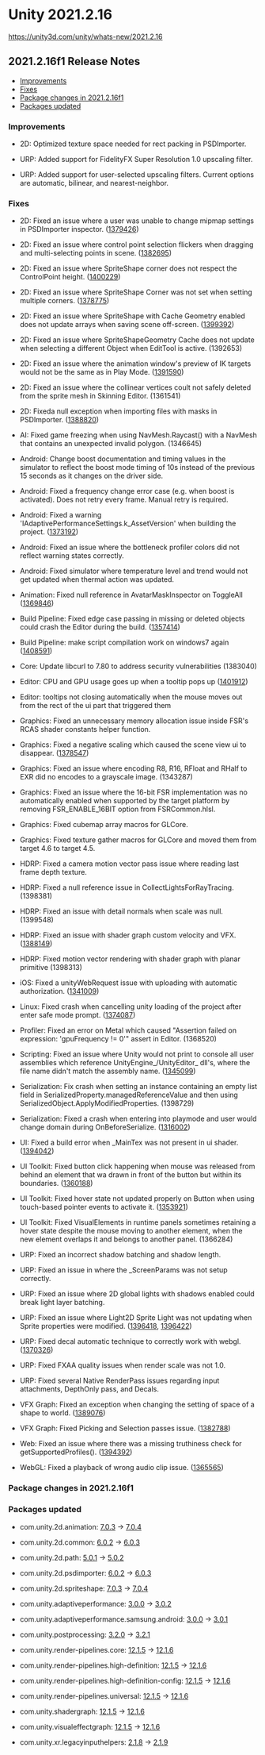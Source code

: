 # Unity 2021.2.16

https://unity3d.com/unity/whats-new/2021.2.16

## 2021.2.16f1 Release Notes

- [Improvements](#improvements)
- [Fixes](#fixes)
- [Package changes in 2021.2.16f1](#package-changes-in-2021216f1)
- [Packages updated](#packages-updated)


### Improvements

*   2D: Optimized texture space needed for rect packing in PSDImporter.
    
*   URP: Added support for FidelityFX Super Resolution 1.0 upscaling filter.
    
*   URP: Added support for user-selected upscaling filters. Current options are automatic, bilinear, and nearest-neighbor.
    

### Fixes

*   2D: Fixed an issue where a user was unable to change mipmap settings in PSDImporter inspector. ([1379426](https://issuetracker.unity3d.com/issues/mip-map-filtering-cant-be-changed-in-psd-importer-settings))
    
*   2D: Fixed an issue where control point selection flickers when dragging and multi-selecting points in scene. ([1382695](https://issuetracker.unity3d.com/issues/2d-spriteshape-control-point-selection-flickers-when-drag-and-multi-select-points-in-scene))
    
*   2D: Fixed an issue where SpriteShape corner does not respect the ControlPoint height. ([1400229](https://issuetracker.unity3d.com/issues/spriteshaperenderer-corner-does-not-respect-the-control-point-height))
    
*   2D: Fixed an issue where SpriteShape Corner was not set when setting multiple corners. ([1378775](https://issuetracker.unity3d.com/issues/height-is-editable-for-a-single-control-point-when-multiple-points-are-selected-in-sprite-shape-controller))
    
*   2D: Fixed an issue where SpriteShape with Cache Geometry enabled does not update arrays when saving scene off-screen. ([1399392](https://issuetracker.unity3d.com/issues/2d-sprite-shape-spriteshape-with-cache-geometry-enabled-does-not-update-arrays-when-off-screen))
    
*   2D: Fixed an issue where SpriteShapeGeometry Cache does not update when selecting a different Object when EditTool is active. (1392653)
    
*   2D: Fixed an issue where the animation window's preview of IK targets would not be the same as in Play Mode. ([1391590](https://issuetracker.unity3d.com/issues/animations-look-different-in-preview))
    
*   2D: Fixed an issue where the collinear vertices coult not safely deleted from the sprite mesh in Skinning Editor. (1361541)
    
*   2D: Fixeda null exception when importing files with masks in PSDImporter. ([1388820](https://issuetracker.unity3d.com/issues/nullreferenceexception-is-thrown-when-attempting-to-make-changes-to-a-psd-file))
    
*   AI: Fixed game freezing when using NavMesh.Raycast() with a NavMesh that contains an unexpected invalid polygon. (1346645)
    
*   Android: Change boost documentation and timing values in the simulator to reflect the boost mode timing of 10s instead of the previous 15 seconds as it changes on the driver side.
    
*   Android: Fixed a frequency change error case (e.g. when boost is activated). Does not retry every frame. Manual retry is required.
    
*   Android: Fixed a warning 'IAdaptivePerformanceSettings.k\_AssetVersion' when building the project. ([1373192](https://issuetracker.unity3d.com/issues/adaptiveperformance-adaptive-performance-warning-iadaptiveperformancesettings-dot-k-assetversion-when-building-the-project))
    
*   Android: Fixed an issue where the bottleneck profiler colors did not reflect warning states correctly.
    
*   Android: Fixed simulator where temperature level and trend would not get updated when thermal action was updated.
    
*   Animation: Fixed null reference in AvatarMaskInspector on ToggleAll ([1369846](https://issuetracker.unity3d.com/issues/nullreferenceexception-when-clicking-toggle-all-on-the-transform-mask-of-an-animation-clip-for-certain-humanoid-characters))
    
*   Build Pipeline: Fixed edge case passing in missing or deleted objects could crash the Editor during the build. ([1357414](https://issuetracker.unity3d.com/issues/crash-on-buildpipeline-writesceneserializedfile-when-building-addressable-content))
    
*   Build Pipeline: make script compilation work on windows7 again ([1408591](https://issuetracker.unity3d.com/issues/script-compilation-fails-with-internal-build-system-error-backend-exited-with-code-1073741511-on-windows-7))
    
*   Core: Update libcurl to 7.80 to address security vulnerabilities (1383040)
    
*   Editor: CPU and GPU usage goes up when a tooltip pops up ([1401912](https://issuetracker.unity3d.com/issues/cpu-and-gpu-usage-goes-up-when-a-tooltip-pops-up))
    
*   Editor: tooltips not closing automatically when the mouse moves out from the rect of the ui part that triggered them
    
*   Graphics: Fixed an unnecessary memory allocation issue inside FSR's RCAS shader constants helper function.
    
*   Graphics: Fixed a negative scaling which caused the scene view ui to disappear. ([1378547](https://issuetracker.unity3d.com/issues/scene-toolbox-is-invisible-while-using-rect-or-rotate-tool-if-selected-object-has-negative-scale))
    
*   Graphics: Fixed an issue where encoding R8, R16, RFloat and RHalf to EXR did no encodes to a grayscale image. (1343287)
    
*   Graphics: Fixed an issue where the 16-bit FSR implementation was no automatically enabled when supported by the target platform by removing FSR\_ENABLE\_16BIT option from FSRCommon.hlsl.
    
*   Graphics: Fixed cubemap array macros for GLCore.
    
*   Graphics: Fixed texture gather macros for GLCore and moved them from target 4.6 to target 4.5.
    
*   HDRP: Fixed a camera motion vector pass issue where reading last frame depth texture.
    
*   HDRP: Fixed a null reference issue in CollectLightsForRayTracing. (1398381)
    
*   HDRP: Fixed an issue with detail normals when scale was null. (1399548)
    
*   HDRP: Fixed an issue with shader graph custom velocity and VFX. ([1388149](https://issuetracker.unity3d.com/issues/vfx-throws-shader-errors-when-compiling-it-with-hdrp-shader-graph-attached-that-has-add-custom-velocity-toggled-on))
    
*   HDRP: Fixed motion vector rendering with shader graph with planar primitive (1398313)
    
*   iOS: Fixed a unityWebRequest issue with uploading with automatic authorization. ([1341009](https://issuetracker.unity3d.com/issues/ios-unitywebrequest-does-not-return-when-receiving-http-status-401-unauthorized))
    
*   Linux: Fixed crash when cancelling unity loading of the project after enter safe mode prompt. ([1374087](https://issuetracker.unity3d.com/issues/linux-editor-crashes-at-registerruntimeinitializeandcleanup-executecleanup-when-quitting-from-enter-safe-mode-prompt))
    
*   Profiler: Fixed an error on Metal which caused "Assertion failed on expression: 'gpuFrequency != 0'" assert in Editor. (1368520)
    
*   Scripting: Fixed an issue where Unity would not print to console all user assemblies which reference UnityEngine_/UnityEditor_ dll's, where the file name didn't match the assembly name. ([1345099](https://issuetracker.unity3d.com/issues/only-some-assemblies-fail-to-be-loaded-when-assembly-name-does-not-match-the-file-name))
    
*   Serialization: Fix crash when setting an instance containing an empty list field in SerializedProperty.managedReferenceValue and then using SerializedObject.ApplyModifiedProperties. (1398729)
    
*   Serialization: Fixed a crash when entering into playmode and user would change domain during OnBeforeSerialize. ([1316002](https://issuetracker.unity3d.com/issues/crash-with-various-stack-traces-when-entering-play-mode-after-restarting-the-editor))
    
*   UI: Fixed a build error when \_MainTex was not present in ui shader. ([1394042](https://issuetracker.unity3d.com/issues/error-is-thrown-in-build-when-using-shader-with-no-maintex-property))
    
*   UI Toolkit: Fixed button click happening when mouse was released from behind an element that wa drawn in front of the button but within its boundaries. ([1360188](https://issuetracker.unity3d.com/issues/uitoolkit-the-button-dot-clicked-callback-is-triggered-when-hovering-the-mouse-up-on-the-blocking-element))
    
*   UI Toolkit: Fixed hover state not updated properly on Button when using touch-based pointer events to activate it. ([1353921](https://issuetracker.unity3d.com/issues/mobile-transitions-get-stuck-when-the-touch-that-activated-the-transition-is-swiped-off-of-the-object))
    
*   UI Toolkit: Fixed VisualElements in runtime panels sometimes retaining a hover state despite the mouse moving to another element, when the new element overlaps it and belongs to another panel. (1366284)
    
*   URP: Fixed an incorrect shadow batching and shadow length.
    
*   URP: Fixed an issue in where the \_ScreenParams was not setup correctly.
    
*   URP: Fixed an issue where 2D global lights with shadows enabled could break light layer batching.
    
*   URP: Fixed an issue where Light2D Sprite Light was not updating when Sprite properties were modified. ([1396418](https://issuetracker.unity3d.com/issues/2d-urp-sprite-light-2d-doesnt-update-when-sprite-ppu-is-changed), [1396422](https://issuetracker.unity3d.com/issues/2d-urp-sprite-light-2d-visuals-dont-update-when-sprite-texture-is-modified-in-transparent-areas))
    
*   URP: Fixed decal automatic technique to correctly work with webgl. ([1370326](https://issuetracker.unity3d.com/issues/pink-textures-appear-on-decal-projector-when-building-to-webgl2-and-decal-technique-is-set-to-automatic))
    
*   URP: Fixed FXAA quality issues when render scale was not 1.0.
    
*   URP: Fixed several Native RenderPass issues regarding input attachments, DepthOnly pass, and Decals.
    
*   VFX Graph: Fixed an exception when changing the setting of space of a shape to world. ([1389076](https://issuetracker.unity3d.com/issues/vfx-graph-gizmos-of-the-shape-disappear-when-connecting-any-node-to-the-transform-shape-block-and-changing-its-space-to-world))
    
*   VFX Graph: Fixed Picking and Selection passes issue. ([1382788](https://issuetracker.unity3d.com/issues/vulkan-shader-requires-vertex-data-and-is-not-compatible-with-drawindexednullgeometry))
    
*   Web: Fixed an issue where there was a missing truthiness check for getSupportedProfiles(). ([1394392](https://issuetracker.unity3d.com/issues/webplatform-android-app-crashes-on-launch-on-some-devices-with-typeerror-ext-dot-getsupportedprofiles-is-not-a-function-error))
    
*   WebGL: Fixed a playback of wrong audio clip issue. ([1365565](https://issuetracker.unity3d.com/issues/webgl-audio-in-player-gets-distorted-plays-wrong-tracks))
    

### Package changes in 2021.2.16f1

### Packages updated

*   com.unity.2d.animation: [7.0.3](https://docs.unity3d.com/Packages/com.unity.2d.animation@7.0//changelog/CHANGELOG.html) → [7.0.4](https://docs.unity3d.com/Packages/com.unity.2d.animation@7.0//changelog/CHANGELOG.html)
    
*   com.unity.2d.common: [6.0.2](https://docs.unity3d.com/Packages/com.unity.2d.common@6.0//changelog/CHANGELOG.html) → [6.0.3](https://docs.unity3d.com/Packages/com.unity.2d.common@6.0//changelog/CHANGELOG.html)
    
*   com.unity.2d.path: [5.0.1](https://docs.unity3d.com/Packages/com.unity.2d.path@5.0//changelog/CHANGELOG.html) → [5.0.2](https://docs.unity3d.com/Packages/com.unity.2d.path@5.0//changelog/CHANGELOG.html)
    
*   com.unity.2d.psdimporter: [6.0.2](https://docs.unity3d.com/Packages/com.unity.2d.psdimporter@6.0//changelog/CHANGELOG.html) → [6.0.3](https://docs.unity3d.com/Packages/com.unity.2d.psdimporter@6.0//changelog/CHANGELOG.html)
    
*   com.unity.2d.spriteshape: [7.0.3](https://docs.unity3d.com/Packages/com.unity.2d.spriteshape@7.0//changelog/CHANGELOG.html) → [7.0.4](https://docs.unity3d.com/Packages/com.unity.2d.spriteshape@7.0//changelog/CHANGELOG.html)
    
*   com.unity.adaptiveperformance: [3.0.0](https://docs.unity3d.com/Packages/com.unity.adaptiveperformance@3.0//changelog/CHANGELOG.html) → [3.0.2](https://docs.unity3d.com/Packages/com.unity.adaptiveperformance@3.0//changelog/CHANGELOG.html)
    
*   com.unity.adaptiveperformance.samsung.android: [3.0.0](https://docs.unity3d.com/Packages/com.unity.adaptiveperformance.samsung.android@3.0//changelog/CHANGELOG.html) → [3.0.1](https://docs.unity3d.com/Packages/com.unity.adaptiveperformance.samsung.android@3.0//changelog/CHANGELOG.html)
    
*   com.unity.postprocessing: [3.2.0](https://docs.unity3d.com/Packages/com.unity.postprocessing@3.2//changelog/CHANGELOG.html) → [3.2.1](https://docs.unity3d.com/Packages/com.unity.postprocessing@3.2//changelog/CHANGELOG.html)
    
*   com.unity.render-pipelines.core: [12.1.5](https://docs.unity3d.com/Packages/com.unity.render-pipelines.core@12.1//changelog/CHANGELOG.html) → [12.1.6](https://docs.unity3d.com/Packages/com.unity.render-pipelines.core@12.1//changelog/CHANGELOG.html)
    
*   com.unity.render-pipelines.high-definition: [12.1.5](https://docs.unity3d.com/Packages/com.unity.render-pipelines.high-definition@12.1//changelog/CHANGELOG.html) → [12.1.6](https://docs.unity3d.com/Packages/com.unity.render-pipelines.high-definition@12.1//changelog/CHANGELOG.html)
    
*   com.unity.render-pipelines.high-definition-config: [12.1.5](https://docs.unity3d.com/Packages/com.unity.render-pipelines.high-definition-config@12.1//changelog/CHANGELOG.html) → [12.1.6](https://docs.unity3d.com/Packages/com.unity.render-pipelines.high-definition-config@12.1//changelog/CHANGELOG.html)
    
*   com.unity.render-pipelines.universal: [12.1.5](https://docs.unity3d.com/Packages/com.unity.render-pipelines.universal@12.1//changelog/CHANGELOG.html) → [12.1.6](https://docs.unity3d.com/Packages/com.unity.render-pipelines.universal@12.1//changelog/CHANGELOG.html)
    
*   com.unity.shadergraph: [12.1.5](https://docs.unity3d.com/Packages/com.unity.shadergraph@12.1//changelog/CHANGELOG.html) → [12.1.6](https://docs.unity3d.com/Packages/com.unity.shadergraph@12.1//changelog/CHANGELOG.html)
    
*   com.unity.visualeffectgraph: [12.1.5](https://docs.unity3d.com/Packages/com.unity.visualeffectgraph@12.1//changelog/CHANGELOG.html) → [12.1.6](https://docs.unity3d.com/Packages/com.unity.visualeffectgraph@12.1//changelog/CHANGELOG.html)
    
*   com.unity.xr.legacyinputhelpers: [2.1.8](https://docs.unity3d.com/Packages/com.unity.xr.legacyinputhelpers@2.1//changelog/CHANGELOG.html) → [2.1.9](https://docs.unity3d.com/Packages/com.unity.xr.legacyinputhelpers@2.1//changelog/CHANGELOG.html)